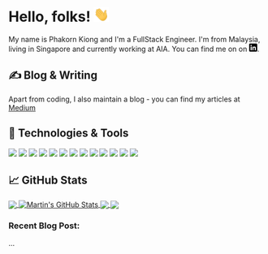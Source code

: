# Hello, folks! <img src="https://raw.githubusercontent.com/PhakornKiong/PhakornKiong/master/static/wave.gif" width="30px">

My name is Phakorn Kiong and I'm a FullStack Engineer. I'm from Malaysia, living in Singapore and currently working at AIA. You can find me on on [![LinkedIn][2.2]][2].

## &#x270d; Blog & Writing

Apart from coding, I also maintain a blog - you can find my articles at [Medium](https://medium.com/@PhakornKiong)

## 🔧 Technologies & Tools

![](https://img.shields.io/badge/Editor-Visual_Studio_Code-informational?style=flat&logo=visualstudiocode&logoColor=white&color=2bbc8a)
![](https://img.shields.io/badge/Code-Python-informational?style=flat&logo=python&logoColor=white&color=2bbc8a)
![](https://img.shields.io/badge/Code-JavaScript-informational?style=flat&logo=javascript&logoColor=white&color=2bbc8a)
![](https://img.shields.io/badge/Code-TypeScript-informational?style=flat&logo=typescript&logoColor=white&color=2bbc8a)
![](https://img.shields.io/badge/Code-Angular-informational?style=flat&logo=angular&logoColor=white&color=2bbc8a)
![](https://img.shields.io/badge/Runtime-Node.js-informational?style=flat&logo=nodedotjs&logoColor=white&color=2bbc8a)
![](https://img.shields.io/badge/Shell-Bash-informational?style=flat&logo=gnu-bash&logoColor=white&color=2bbc8a)
![](https://img.shields.io/badge/Test-Jest-informational?style=flat&logo=jest&logoColor=white&color=2bbc8a)
![](https://img.shields.io/badge/Tools-MSSQL-informational?style=flat&logo=microsoftsqlserver&logoColor=white&color=2bbc8a)
![](https://img.shields.io/badge/Tools-Docker-informational?style=flat&logo=docker&logoColor=white&color=2bbc8a)
![](https://img.shields.io/badge/Tools-Kubernetes-informational?style=flat&logo=kubernetes&logoColor=white&color=2bbc8a)
![](https://img.shields.io/badge/Cloud-Microsoft_Azure-informational?style=flat&logo=microsoftazure&logoColor=white&color=2bbc8a)
![](https://img.shields.io/badge/CI/CD-Azure_DevOps-informational?style=flat&logo=azuredevops&logoColor=white&color=2bbc8a)

## &#x1f4c8; GitHub Stats

<a href="https://github.com/PhakornKiong/PhakornKiong">
  <img align="center" src="https://github-readme-stats.vercel.app/api/top-langs/?username=PhakornKiong&hide=css,html,tex&title_color=ffffff&text_color=c9cacc&icon_color=2bbc8a&bg_color=1d1f21&langs_count=3" />
</a>
<a href="https://github.com/PhakornKiong/PhakornKiong">
  <img align="center" src="https://github-readme-stats.vercel.app/api?username=PhakornKiong&show_icons=true&line_height=27&include_all_commits&count_private=true&title_color=ffffff&text_color=c9cacc&icon_color=2bbc8a&bg_color=1d1f21" alt="Martin's GitHub Stats" />
</a>

<a href="https://github.com/PhakornKiong/ALS-Context">
  <img align="center" src="https://github-readme-stats.vercel.app/api/pin/?username=PhakornKiong&repo=ALS-Context&title_color=ffffff&text_color=c9cacc&icon_color=2bbc8a&bg_color=1d1f21" />
</a>

<a href="https://github.com/PhakornKiong/Node-EventLoop-Visualizer-Server">
  <img align="center" src="https://github-readme-stats.vercel.app/api/pin/?username=PhakornKiong&repo=Node-EventLoop-Visualizer-Server&title_color=ffffff&text_color=c9cacc&icon_color=2bbc8a&bg_color=1d1f21" />
</a>

### Recent Blog Post:
<!--START_SECTION:feed-->
...
<!--END_SECTION:feed-->

<!-- links to social media icons -->

<!-- icons with padding -->

[1.1]: http://i.imgur.com/0o48UoR.png 'github icon with padding'

<!-- icons without padding -->

[1.2]: http://i.imgur.com/9I6NRUm.png 'github icon without padding'
[2.2]: https://raw.githubusercontent.com/PhakornKiong/PhakornKiong/master/static/linkedin-3-16.png 'LinkedIn icon without padding'

<!-- links to social media accounts -->

[1]: https://github.com/PhakornKiong
[2]: https://www.linkedin.com/in/phakorn/

<!-- Resources -->
<!-- Icons: https://simpleicons.org/ -->
<!-- Icons Slug: https://github.com/simple-icons/simple-icons/blob/develop/slugs.md -->
<!-- GitHub Stats: https://github.com/anuraghazra/github-readme-stats -->
<!-- Emojis: https://emojipedia.org/emoji/ -->
<!-- HTML Emojis: https://www.fileformat.info/index.htm -->
<!-- Shields: https://shields.io/ -->
<!-- Awesome GitHub Profile README: https://github.com/abhisheknaiidu/awesome-github-profile-readme -->
